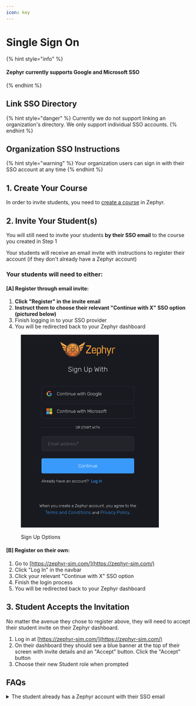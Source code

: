 ```yaml
---
icon: key
---
```


# Single Sign On

{% hint style="info" %}
#### Zephyr currently supports Google and Microsoft SSO
{% endhint %}

## Link SSO Directory

{% hint style="danger" %}
Currently we do not support linking an organization's directory. We only support individual SSO accounts.
{% endhint %}

## Organization SSO Instructions

{% hint style="warning" %}
Your organization users can sign in with their SSO account at any time
{% endhint %}

## 1. Create Your Course

In order to invite students, you need to [create a course](courses.md) in Zephyr.

## 2. Invite Your Student(s)

You will still need to invite your students **by their SSO email** to the course you created in Step 1

Your students will receive an email invite with instructions to register their account (if they don't already have a Zephyr account)

### **Your students will need to either:**

#### **\[A] Register through email invite:**

1. **Click "Register" in the invite email**
2. **Instruct them to choose their relevant "Continue with X" SSO option (pictured below)**
3. Finish logging in to your SSO provider
4. You will be redirected back to your Zephyr dashboard

<figure><img src="../.gitbook/assets/image (3) (1).png" alt="" width="375"><figcaption><p>Sign Up Options</p></figcaption></figure>



#### **\[B] Register on their own:**

1. Go to [https://zephyr-sim.com/](https://zephyr-sim.com/)
2. Click "Log In" in the navbar
3. Click your relevant "Continue with X" SSO option
4. Finish the login process
5. You will be redirected back to your Zephyr dashboard

## 3. Student Accepts the Invitation

No matter the avenue they chose to register above, they will need to accept their student invite on their Zephyr dashboard.&#x20;

1. Log in at [https://zephyr-sim.com/](https://zephyr-sim.com/)
2. On their dashboard they should see a blue banner at the top of their screen with invite details and an "Accept" button. Click the "Accept" button
3. Choose their new Student role when prompted



## FAQs

<details>

<summary>The student already has a Zephyr account with their SSO email</summary>

They can link their SSO account by following instructions here: [#link-existing-account](../integrations/single-sign-on.md#link-existing-account "mention")

</details>

